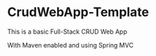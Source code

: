 # CrudWebApp-Template

This is a basic Full-Stack CRUD Web App

With Maven enabled and using Spring MVC
